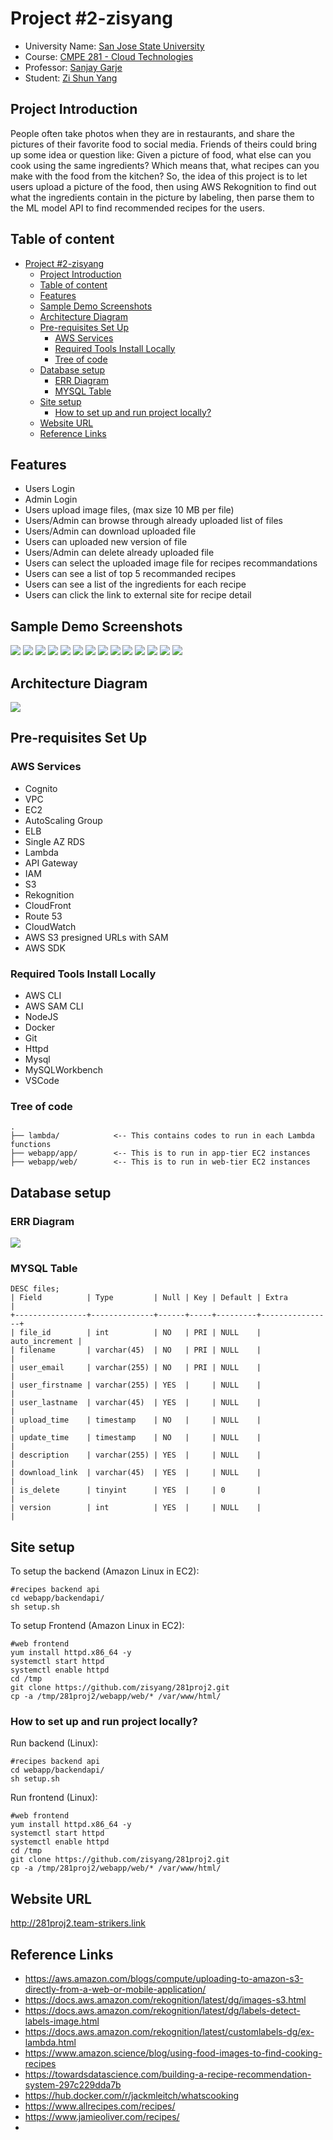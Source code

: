 # Project #2-zisyang
- University Name: [San Jose State University](http://www.sjsu.edu/)
- Course: [CMPE 281 - Cloud Technologies](http://info.sjsu.edu/web-dbgen/catalog/courses/CMPE281.html)
- Professor: [Sanjay Garje](https://www.linkedin.com/in/sanjaygarje/)
- Student: [Zi Shun Yang](https://www.linkedin.com/in/zi-s-yang-1b764560/)


## Project Introduction
People often take photos when they are in restaurants, and share the pictures of their favorite food to social media. Friends of theirs could bring up some idea or question like: Given a picture of food, what else can you cook using the same ingredients? Which means that, what recipes can you make with the food from the kitchen? 
So, the idea of this project is to let users upload a picture of the food, then using AWS Rekognition to find out what the ingredients contain in the picture by labeling, then parse them to the ML model API to find recommended recipes for the users.

## Table of content
- [Project #2-zisyang](#project-2-zisyang)
  - [Project Introduction](#project-introduction)
  - [Table of content](#table-of-content)
  - [Features](#features)
  - [Sample Demo Screenshots](#sample-demo-screenshots)
  - [Architecture Diagram](#architecture-diagram)
  - [Pre-requisites Set Up](#pre-requisites-set-up)
    - [AWS Services](#aws-services)
    - [Required Tools Install Locally](#required-tools-install-locally)
    - [Tree of code](#tree-of-code)
  - [Database setup](#database-setup)
    - [ERR Diagram](#err-diagram)
    - [MYSQL Table](#mysql-table)
  - [Site setup](#site-setup)
    - [How to set up and run project locally?](#how-to-set-up-and-run-project-locally)
  - [Website URL](#website-url)
  - [Reference Links](#reference-links)


## Features
- Users Login
- Admin Login
- Users upload image files, (max size 10 MB per file)
- Users/Admin can browse through already uploaded list of files
- Users/Admin can download uploaded file
- Users can uploaded new version of file
- Users/Admin can delete already uploaded file
- Users can select the uploaded image file for recipes recommandations
- Users can see a list of top 5 recommanded recipes
- Users can see a list of the ingredients for each recipe
- Users can click the link to external site for recipe detail 


## Sample Demo Screenshots
![](screenshots/Screen%20Shot%202022-10-13%20at%203.07.52%20PM.png)
![](screenshots/Screen%20Shot%202022-10-13%20at%203.08.31%20PM.png)
![](screenshots/Screen%20Shot%202022-10-13%20at%203.10.05%20PM.png)
![](screenshots/Screen%20Shot%202022-10-13%20at%203.10.15%20PM.png)
![](screenshots/Screen%20Shot%202022-10-13%20at%203.11.00%20PM.png)
![](screenshots/Screen%20Shot%202022-11-16%20at%203.44.13%20AM.png)
![](screenshots/Screen%20Shot%202022-11-16%20at%203.49.36%20AM.png)
![](screenshots/Screen%20Shot%202022-11-16%20at%203.49.46%20AM.png)
![](screenshots/Screen%20Shot%202022-11-16%20at%203.49.51%20AM.png)
![](screenshots/Screen%20Shot%202022-11-16%20at%203.50.13%20AM.png)
![](screenshots/Screen%20Shot%202022-11-16%20at%203.50.57%20AM.png)
![](screenshots/Screen%20Shot%202022-11-16%20at%203.51.31%20AM.png)
![](screenshots/Screen%20Shot%202022-10-13%20at%203.15.10%20PM.png)
![](screenshots/Screen%20Shot%202022-11-16%20at%203.55.48%20AM.png)


## Architecture Diagram
![](architecture_diagram.png)


## Pre-requisites Set Up

### AWS Services
- Cognito
- VPC
- EC2
- AutoScaling Group
- ELB
- Single AZ RDS
- Lambda
- API Gateway
- IAM
- S3
- Rekognition 
- CloudFront
- Route 53
- CloudWatch
- AWS S3 presigned URLs with SAM
- AWS SDK

### Required Tools Install Locally
- AWS CLI
- AWS SAM CLI
- NodeJS
- Docker
- Git
- Httpd
- Mysql
- MySQLWorkbench
- VSCode

### Tree of code
```
.
├── lambda/            <-- This contains codes to run in each Lambda functions
├── webapp/app/        <-- This is to run in app-tier EC2 instances 
├── webapp/web/        <-- This is to run in web-tier EC2 instances
```

## Database setup

### ERR Diagram
![](rds/database281.png)

### MYSQL Table
```
DESC files;
| Field          | Type         | Null | Key | Default | Extra          |
+----------------+--------------+------+-----+---------+----------------+
| file_id        | int          | NO   | PRI | NULL    | auto_increment |
| filename       | varchar(45)  | NO   | PRI | NULL    |                |
| user_email     | varchar(255) | NO   | PRI | NULL    |                |
| user_firstname | varchar(255) | YES  |     | NULL    |                |
| user_lastname  | varchar(45)  | YES  |     | NULL    |                |
| upload_time    | timestamp    | NO   |     | NULL    |                |
| update_time    | timestamp    | NO   |     | NULL    |                |
| description    | varchar(255) | YES  |     | NULL    |                |
| download_link  | varchar(45)  | YES  |     | NULL    |                |
| is_delete      | tinyint      | YES  |     | 0       |                |
| version        | int          | YES  |     | NULL    |                |
```

## Site setup

To setup the backend (Amazon Linux in EC2):
```
#recipes backend api 
cd webapp/backendapi/
sh setup.sh
```

To setup Frontend (Amazon Linux in EC2):
```
#web frontend
yum install httpd.x86_64 -y
systemctl start httpd
systemctl enable httpd
cd /tmp
git clone https://github.com/zisyang/281proj2.git
cp -a /tmp/281proj2/webapp/web/* /var/www/html/
```

### How to set up and run project locally?

Run backend (Linux):
```
#recipes backend api 
cd webapp/backendapi/
sh setup.sh
```

Run frontend (Linux):
```
#web frontend
yum install httpd.x86_64 -y
systemctl start httpd
systemctl enable httpd
cd /tmp
git clone https://github.com/zisyang/281proj2.git
cp -a /tmp/281proj2/webapp/web/* /var/www/html/
```

## Website URL
http://281proj2.team-strikers.link


## Reference Links

- https://aws.amazon.com/blogs/compute/uploading-to-amazon-s3-directly-from-a-web-or-mobile-application/
- https://docs.aws.amazon.com/rekognition/latest/dg/images-s3.html
- https://docs.aws.amazon.com/rekognition/latest/dg/labels-detect-labels-image.html
- https://docs.aws.amazon.com/rekognition/latest/customlabels-dg/ex-lambda.html
- https://www.amazon.science/blog/using-food-images-to-find-cooking-recipes
- https://towardsdatascience.com/building-a-recipe-recommendation-system-297c229dda7b
- https://hub.docker.com/r/jackmleitch/whatscooking
- https://www.allrecipes.com/recipes/
- https://www.jamieoliver.com/recipes/
- 